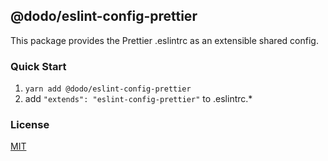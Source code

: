 ## @dodo/eslint-config-prettier

This package provides the Prettier .eslintrc as an extensible shared config.

### Quick Start

1. `yarn add @dodo/eslint-config-prettier`
2. add `"extends": "eslint-config-prettier"` to .eslintrc.\*

### License

[MIT](LICENSE)

